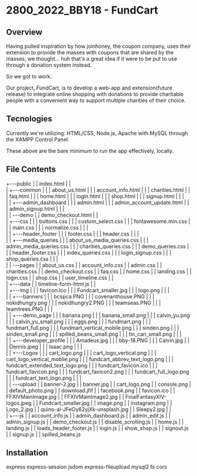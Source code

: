 # 2800_2022_BBY18 - FundCart

Overview
------------
Having pulled inspiration by how joinhoney, the coupon company, uses their extension to provide the masses with coupons that are shared by the masses, we thought... huh that's a great idea if it were to be put to use through a donation system instead.

So we got to work.

Our project, FundCart, is to develop a web-app and extension(future release) to integrate online shopping with donations to provide charitable people with a convenient way to support multiple charities of their choice.

Tecnologies
------------
Currently we're utilizing:
HTML/CSS,
Node.js,
Apache with MySQL through the XAMPP Control Panel.

These above are the bare minimum to run the app effectively, locally.

File Contents
------------
+---public
|   |   index.html
|   |   
|   +---common
|   |   |   about_us.html
|   |   |   account_info.html
|   |   |   charities.html
|   |   |   faq.html
|   |   |   home.html
|   |   |   login.html
|   |   |   shop.html
|   |   |   signup.html
|   |   |   
|   |   +---admin_dashboard
|   |   |       admin.html
|   |   |       admin_account_update.html
|   |   |       admin_signup.html
|   |   |       
|   |   \---demo
|   |           demo_checkout.html
|   |           
|   +---css
|   |   |   buttons.css
|   |   |   custom_select.css
|   |   |   fontawesome.min.css
|   |   |   main.css
|   |   |   normalize.css
|   |   |   
|   |   +---header_footer
|   |   |       footer.css
|   |   |       header.css
|   |   |       
|   |   +---media_queries
|   |   |       about_us_media_queries.css
|   |   |       admin_media_queries.css
|   |   |       charities_queries.css
|   |   |       demo_queries.css
|   |   |       header_footer.css
|   |   |       index_queries.css
|   |   |       login_signup.css
|   |   |       shop_queries.css
|   |   |       
|   |   \---pages
|   |           about_us.css
|   |           account_info.css
|   |           admin.css
|   |           charities.css
|   |           demo_checkout.css
|   |           faq.css
|   |           home.css
|   |           landing.css
|   |           login.css
|   |           shop.css
|   |           user_timeline.css
|   |           
|   +---data
|   |       timeline-form-html.js
|   |       
|   +---img
|   |   |   favicon.ico
|   |   |   Fundcart_smaller.jpg
|   |   |   logo.png
|   |   |   
|   |   +---banners
|   |   |       bcspca.PNG
|   |   |       covenanthouse.PNG
|   |   |       nokidhungry.png
|   |   |       nokidhungry2.PNG
|   |   |       teamseas.PNG
|   |   |       teamtrees.PNG
|   |   |       
|   |   +---demo_page
|   |   |       banana.png
|   |   |       banana_small.png
|   |   |       calvin_yu.png
|   |   |       calvin_yu_small.png
|   |   |       eggs.png
|   |   |       fundmart.png
|   |   |       fundmart_full.png
|   |   |       fundmart_vertical_mobile.png
|   |   |       sinden.png
|   |   |       sinden_small.png
|   |   |       spilled_beans_small.png
|   |   |       tin_can_small.png
|   |   |       
|   |   +---developer_profile
|   |   |       Amadeus.jpg
|   |   |       bby-18.PNG
|   |   |       Calvin.jpg
|   |   |       Dennis.jpeg
|   |   |       Isaac.png
|   |   |       
|   |   +---Logos
|   |   |       cart_logo.png
|   |   |       cart_logo_vertical.png
|   |   |       cart_logo_vertical_mobile.png
|   |   |       fundcart_abbrev_text_logo.png
|   |   |       fundcart_extended_text_logo.png
|   |   |       fundcart_favicon.ico
|   |   |       fundcart_favicon.png
|   |   |       fundcart_favicon2.png
|   |   |       fundcart_full_logo.png
|   |   |       fundcart_text_logo.png
|   |   |       
|   |   \---upload
|   |           banner-2.jpg
|   |           banner.jpg
|   |           cart_logo.png
|   |           console.png
|   |           default_photo.png
|   |           download.jfif
|   |           facebook.png
|   |           favicon.ico
|   |           FFXIVMainImage.jpg
|   |           FFXIVMainImage2.jpg
|   |           FinalFantasyXIV-logos.jpeg
|   |           Fundcart_smaller.jpg
|   |           image.png
|   |           instagram.png
|   |           Logo_2.jpg
|   |           quino-al-JFeOy62yjXk-unsplash.jpg
|   |           Sleepy2.jpg
|   |           
|   +---js
|   |       account_info.js
|   |       admin_dashboard.js
|   |       admin_edit.js
|   |       admin_signup.js
|   |       demo_checkout.js
|   |       disable_scrolling.js
|   |       home.js
|   |       landing.js
|   |       loads_header_footer.js
|   |       login.js
|   |       show_shop.js
|   |       signout.js
|   |       signup.js
|   |       spilled_beans.js

Installation
------------
express
express-session
jsdom
express-fileupload
mysql2
fs
cors